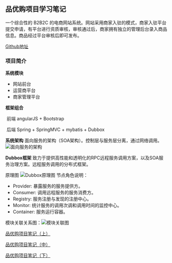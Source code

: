 ## 品优购项目学习笔记

一个综合性的 B2B2C 的电商网站系统。网站采用商家入驻的模式，商家入驻平台提交申请，有平台进行资质审核，审核通过后，商家拥有独立的管理后台录入商品信息。商品经过平台审核后即可发布。 

[Github地址](https://github.com/Mindyu/pinyougou)

### 项目简介

**系统模块**
 - 网站前台
 - 运营商平台
 - 商家管理平台



**框架组合**

​	前端 angularJS + Bootstrap 

​	后端 Spring + SpringMVC + mybatis + Dubbox



**系统架构**
​	面向服务的架构（SOA架构）。控制层与服务层分离，通过网络调用。
![面向服务的架构][1]



**Dubbox框架**
	致力于提供高性能和透明化的RPC远程服务调用方案，以及SOA服务治理方案。远程服务调用的分布式框架。

原理图
![Dubbox原理图][2]
	节点角色说明：

 - Provider: 暴露服务的服务提供方。 
 - Consumer: 调用远程服务的服务消费方。 
 - Registry: 服务注册与发现的注册中心。
 - Monitor: 统计服务的调用次调和调用时间的监控中心。 
 - Container: 服务运行容器。



模块关联关系图：![模块关联图](https://hexoblog-1253306922.cos.ap-guangzhou.myqcloud.com/photo2018/%E5%93%81%E4%BC%98%E8%B4%AD/%E7%B3%BB%E7%BB%9F%E6%A8%A1%E5%9D%97%E5%9B%BE.png)



[品优购项目笔记（上）](docs/品优购项目笔记（上）.md)

[品优购项目笔记（中）](docs/品优购项目笔记（中）.md)

[品优购项目笔记（下）](docs/品优购项目笔记（下）.md)



[1]: https://hexoblog-1253306922.cos.ap-guangzhou.myqcloud.com/photo2018/%E5%93%81%E4%BC%98%E8%B4%AD/%E9%9D%A2%E5%90%91%E6%9C%8D%E5%8A%A1%E7%9A%84%E6%9E%B6%E6%9E%84.jpg
[2]: https://hexoblog-1253306922.cos.ap-guangzhou.myqcloud.com/photo2018/%E5%93%81%E4%BC%98%E8%B4%AD/Dubbox%E5%8E%9F%E7%90%86.jpg

